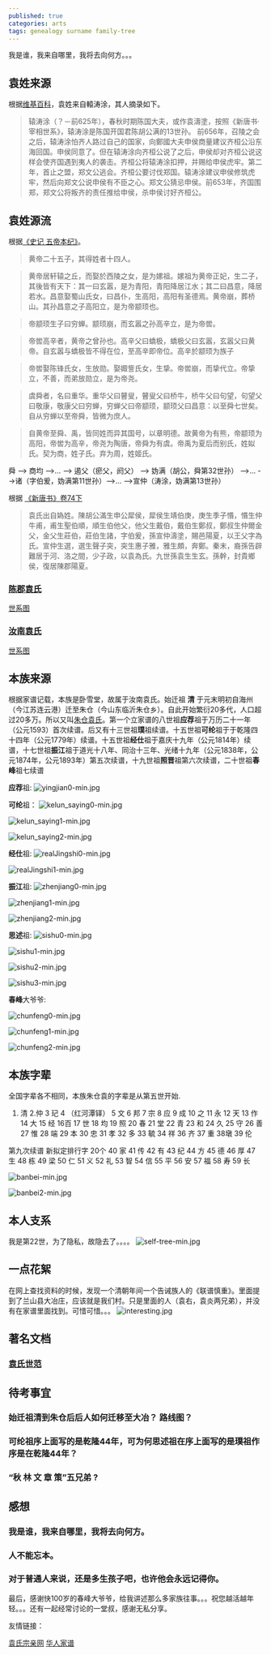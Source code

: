 ```yaml
---
published: true
categories: arts
tags: genealogy surname family-tree
---
```

我是谁，我来自哪里，我将去向何方。。。

## 袁姓来源
根据[维基百科](https://zh.wikipedia.org/wiki/%E8%BD%85%E5%AE%A3%E4%BB%B2)，袁姓来自轅涛涂，其人摘录如下。
>辕涛涂（？－前625年），春秋时期陈国大夫，或作袁濤塗，按照《新唐书·宰相世系》，辕涛涂是陈国开国君陈胡公满的13世孙。
前656年，召陵之会之后，辕涛涂怕齐人路过自己的国家，向鄭國大夫申侯商量建议齐桓公沿东海回国。申侯同意了。但在辕涛涂向齐桓公说了之后，申侯却对齐桓公说这样会使齐国遇到夷人的袭击。齐桓公将辕涛涂扣押，并赐给申侯虎牢。第二年，首止之盟，郑文公逃会。齐桓公要讨伐郑国。辕涛涂建议申侯修筑虎牢，然后向郑文公说申侯有不臣之心。郑文公猜忌申侯。前653年，齐国围郑，郑文公将叛齐的责任推给申侯，杀申侯讨好齐桓公。


## 袁姓源流
根据[《史记 五帝本纪》](http://www.guoxue.com/book/shiji/0001.htm)。
>黄帝二十五子，其得姓者十四人。

>黄帝居轩辕之丘，而娶於西陵之女，是为嫘祖。嫘祖为黄帝正妃，生二子，其後皆有天下：其一曰玄嚣，是为青阳，青阳降居江水；其二曰昌意，降居若水。昌意娶蜀山氏女，曰昌仆，生高阳，高阳有圣德焉。黄帝崩，葬桥山。其孙昌意之子高阳立，是为帝颛顼也。

>帝颛顼生子曰穷蝉。颛顼崩，而玄嚣之孙高辛立，是为帝喾。

>帝喾高辛者，黄帝之曾孙也。高辛父曰蟜极，蟜极父曰玄嚣，玄嚣父曰黄帝。自玄嚣与蟜极皆不得在位，至高辛即帝位。高辛於颛顼为族子

>帝喾娶陈锋氏女，生放勋。娶娵訾氏女，生挚。帝喾崩，而挚代立。帝挚立，不善，而弟放勋立，是为帝尧。

>虞舜者，名曰重华。重华父曰瞽叟，瞽叟父曰桥牛，桥牛父曰句望，句望父曰敬康，敬康父曰穷蝉，穷蝉父曰帝颛顼，颛顼父曰昌意：以至舜七世矣。自从穷蝉以至帝舜，皆微为庶人。

>自黄帝至舜、禹，皆同姓而异其国号，以章明德。故黄帝为有熊，帝颛顼为高阳，帝喾为高辛，帝尧为陶唐，帝舜为有虞。帝禹为夏后而别氏，姓姒氏。契为商，姓子氏。弃为周，姓姬氏。

舜 --> 商均 -->... --> 遏父（瘀父，阏父） --> 妫满（胡公，舜第32世孙） -->... -->诸（字伯爰，妫满第11世孙）-->... -->宣仲（涛涂，妫满第13世孙）

根据 [《新唐书》卷74下](https://zh.wikisource.org/zh/%E6%96%B0%E5%94%90%E6%9B%B8/%E5%8D%B7074%E4%B8%8B)
>袁氏出自媯姓。陳胡公滿生申公犀侯，犀侯生靖伯庚，庚生季子惽，惽生仲牛甫，甫生聖伯順，順生伯他父，他父生戴伯，戴伯生鄭叔，鄭叔生仲爾金父，金父生莊伯，莊伯生諸，字伯爰，孫宣仲濤塗，賜邑陽夏，以王父字為氏。宣仲生選，選生聲子突，突生惠子雅，雅生頗，奔鄭。秦末，裔孫告辟難居于河、洛之間，少子政，以袁為氏。九世孫袁生生玄。孫幹，封貴鄉侯，復居陳郡陽夏。

### [陈郡袁氏](https://zh.wikipedia.org/wiki/%E9%99%88%E9%83%A1%E8%A2%81%E6%B0%8F)

[世系图](https://zh.wikipedia.org/wiki/%E9%99%88%E9%83%A1%E8%A2%81%E6%B0%8F%E4%B8%96%E7%B3%BB%E5%9B%BE)

### [汝南袁氏](https://zh.wikipedia.org/wiki/%E6%B1%9D%E5%8D%97%E8%A2%81%E6%B0%8F)

[世系图](https://zh.wikipedia.org/wiki/%E6%B1%9D%E5%8D%97%E8%A2%81%E6%B0%8F%E4%B8%96%E7%B3%BB%E5%9B%BE)

## 本族来源
根据家谱记载，本族是卧雪堂，故属于汝南袁氏。始迁祖 **清** 于元末明初自海州（今江苏连云港）迁至朱仓（今山东临沂朱仓乡）。自此开始繁衍20多代，人口超过20多万。所以又叫[朱仓袁氏](https://baike.baidu.com/item/%E6%9C%B1%E4%BB%93%E8%A2%81%E6%B0%8F)。第一个立家谱的八世祖**应荐**祖于万历二十一年（公元1593）首次续谱。后又有十三世祖**璞**祖续谱。十五世祖**可纶**祖于于乾隆四十四年（公元1779年）续谱。十五世祖**经仕**祖于嘉庆十九年（公元1814年）续谱，十七世祖**振江**祖于道光十八年、同治十三年、光绪十九年（公元1838年，公元1874年，公元1893年）第五次续谱，十九世祖**照晋**祖第六次续谱，二十世祖**春峰**祖七续谱


**应荐**祖:
![yingjian0-min.jpg]({{site.baseurl}}/images/yingjian0-min.jpg)


**可纶**祖：
![kelun_saying0-min.jpg]({{site.baseurl}}/images/kelun_saying0-min.jpg)

![kelun_saying1-min.jpg]({{site.baseurl}}/images/kelun_saying1-min.jpg)

![kelun_saying2-min.jpg]({{site.baseurl}}/images/kelun_saying2-min.jpg)


**经仕**祖:
![realJingshi0-min.jpg]({{site.baseurl}}/images/realJingshi0-min.jpg)

![realJingshi1-min.jpg]({{site.baseurl}}/images/realJingshi1-min.jpg)


**振江**祖:
![zhenjiang0-min.jpg]({{site.baseurl}}/images/zhenjiang0-min.jpg)

![zhenjiang1-min.jpg]({{site.baseurl}}/images/zhenjiang1-min.jpg)

![zhenjiang2-min.jpg]({{site.baseurl}}/images/zhenjiang2-min.jpg)


**思述**祖:
![sishu0-min.jpg]({{site.baseurl}}/images/sishu0-min.jpg)

![sishu1-min.jpg]({{site.baseurl}}/images/sishu1-min.jpg)

![sishu2-min.jpg]({{site.baseurl}}/images/sishu2-min.jpg)

![sishu3-min.jpg]({{site.baseurl}}/images/sishu3-min.jpg)


**春峰**大爷爷:

![chunfeng0-min.jpg]({{site.baseurl}}/images/chunfeng0-min.jpg)

![chunfeng1-min.jpg]({{site.baseurl}}/images/chunfeng1-min.jpg)

![chunfeng2-min.jpg]({{site.baseurl}}/images/chunfeng2-min.jpg)



## 本族字辈
全国字辈各不相同，本族朱仓袁的字辈是从第五世开始.
1. 清 2.仲 3 玘 4 （红河潭铎） 5 文 6 邦 7 宗 8 应 9 成 10 之 11 永 12 天 13 作 14 大 15 经 16百 17 世 18 均 19 照 20 春 21 堂 22 青 23 和 24 久 25 守 26 善 27 惟 28 端 29 本 30 忠 31 孝 32 多 33 毓 34 祥 36 齐 37 重 38墩 39 伦

第九次续谱 新拟定排行字 20个
40 家 41 传 42 有 43 纪 44 方 45 德 46 厚 47 生 48 栋 49 梁 50 仁 51 义 52 礼 53 智 54 信 55 平 56 安 57 福 58 寿 59 长

![banbei-min.jpg]({{site.baseurl}}/images/banbei-min.jpg)

![banbei2-min.jpg]({{site.baseurl}}/images/banbei2-min.jpg)

 
## 本人支系

我是第22世，为了隐私，故隐去了。。。。
![self-tree-min.jpg]({{site.baseurl}}/images/self-tree-min.jpg)

## 一点花絮
在网上查找资料的时候，发现一个清朝年间一个告诫族人的《联谱慎重》。里面提到了兰山县大冶庄，应该就是我们村。只是里面的人（袁右，袁炎两兄弟），并没有在家谱里面找到。可惜可惜。。。
![interesting.jpg]({{site.baseurl}}/images/interesting.jpg)


## 著名文档
### [袁氏世范](https://zh.wikisource.org/zh-hans/%E8%A2%81%E6%B0%8F%E4%B8%96%E7%AF%84)

## 待考事宜

### 始迁祖清到朱仓后后人如何迁移至大冶？ 路线图？
### **可纶**祖序上面写的是乾隆44年，可为何**思述**祖在序上面写的是**璞**祖作序是在乾隆44年？
### “秋 林 文 章 策”五兄弟 ?

## 感想

### 我是谁，我来自哪里，我将去向何方。
### 人不能忘本。
### 对于普通人来说，还是多生孩子吧，也许他会永远记得你。

最后，感谢快100岁的春峰大爷爷，给我讲述那么多家族往事。。。祝您越活越年轻。。。还有一起经常讨论的一堂叔，感谢无私分享。

友情链接：

[袁氏宗亲网](http://www.yuanszq.com/)
[华人家谱](http://jp.library.sh.cn/jp/home/index)
